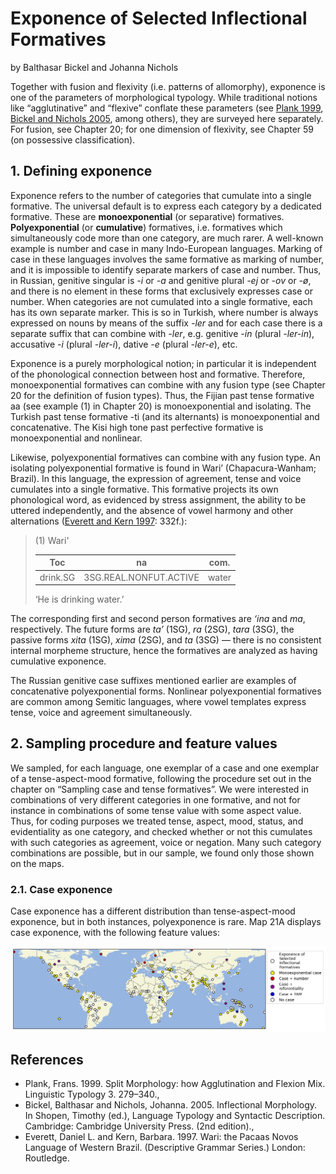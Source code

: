 # Exponence of Selected Inflectional Formatives

by Balthasar Bickel and Johanna Nichols

Together with fusion and flexivity (i.e. patterns of allomorphy), exponence is one of the parameters of morphological typology. While traditional notions like “agglutinative” and “flexive” conflate these parameters (see 
[Plank 1999](#references), 
[Bickel and Nichols 2005](#references), 
among others), they are surveyed here separately. For fusion, see Chapter 20; for one dimension of flexivity, see Chapter 59 (on possessive classification).

## 1. Defining exponence

Exponence refers to the number of categories that cumulate into a single 
formative. The universal default is to express each category by a dedicated 
formative. These are **monoexponential** (or separative) formatives. 
**Polyexponential** (or **cumulative**) formatives, i.e. formatives which 
simultaneously code more than one category, are much rarer. A well-known 
example is number and case in many Indo-European 
languages. Marking of case in these languages involves the same formative as 
marking of number, and it is impossible to identify separate markers of case 
and number. Thus, in Russian, 
genitive singular is *-i* or *-a* and genitive plural *-ej* or *-ov* or *-ø*, 
and there is no element in these forms that exclusively expresses case or 
number. When categories are not cumulated into a single formative, each has 
its own separate marker. This is so in Turkish, 
where number is always expressed on nouns by means of the suffix *-ler* and 
for each case there is a separate suffix that can combine with *-ler*, e.g. 
genitive *-in* (plural *-ler-in*), accusative *-i* (plural *-ler-i*), dative 
*-e* (plural *-ler-e*), etc.

Exponence is a purely morphological notion; in particular it is independent 
of the phonological connection between host and formative. Therefore, 
monoexponential formatives can combine with any fusion type (see Chapter 20 
for the definition of fusion types). Thus, the 
Fijian 
past tense formative aa (see example (1) in Chapter 20) is monoexponential 
and isolating. The Turkish past tense formative -ti (and its alternants) 
is monoexponential and concatenative. The 
Kisi 
high tone past perfective formative is monoexponential and nonlinear.

Likewise, polyexponential formatives can combine with any fusion type. An 
isolating polyexponential formative is found in 
Wari’ 
(Chapacura-Wanham; Brazil). In this language, the expression of agreement, 
tense and voice cumulates into a single formative. This formative projects 
its own phonological word, as evidenced by stress assignment, the ability to 
be uttered independently, and the absence of vowel harmony and other 
alternations
([Everett and Kern 1997](#references): 332f.):

> (1) Wari'
>
> | Toc | na | com. |
> | --- | --- | --- |
> | drink.SG | 3SG.REAL.NONFUT.ACTIVE | water |
>
> ‘He is drinking water.’

The corresponding first and second person formatives are *‘ina* and *ma*, 
respectively. The future forms are *ta’* (1SG), *ra* (2SG), *tara* (3SG), 
the passive forms *xita* (1SG), *xima* (2SG), and *ta* (3SG) — there is no 
consistent internal morpheme structure, hence the formatives are analyzed 
as having cumulative exponence.

The Russian genitive case suffixes mentioned earlier are examples of 
concatenative polyexponential forms. Nonlinear polyexponential formatives are 
common among Semitic languages, where vowel templates express tense, voice and 
agreement simultaneously. 


## 2. Sampling procedure and feature values

We sampled, for each language, one exemplar of a case and one exemplar of a 
tense-aspect-mood formative, following the procedure set out in the chapter 
on “Sampling case and tense formatives”. We were interested in combinations 
of very different categories in one formative, and not for instance in 
combinations of some tense value with some aspect value. Thus, for coding 
purposes we treated tense, aspect, mood, status, and evidentiality as one 
category, and checked whether or not this cumulates with such categories as 
agreement, voice or negation. Many such category combinations are possible, 
but in our sample, we found only those shown on the maps.


### 2.1. Case exponence

Case exponence has a different distribution than tense-aspect-mood exponence, 
but in both instances, polyexponence is rare. Map 21A displays case exponence, 
with the following feature values: 

![](wals21A/wals21A.jpg?parameters=21A&width=12&height=8&colormaps={"1":"ffff00","2":"dd0000","3":"990099","4":"0000dd","5":"ffffff"}&markersize=20#cldfviz.map)



## References

- Plank, Frans. 1999. Split Morphology: how Agglutination and Flexion Mix. Linguistic Typology 3. 279–340., 
- Bickel, Balthasar and Nichols, Johanna. 2005. Inflectional Morphology. In Shopen, Timothy (ed.), Language Typology and Syntactic Description. Cambridge: Cambridge University Press. (2nd edition)., 
- Everett, Daniel L. and Kern, Barbara. 1997. Wari: the Pacaas Novos Language of Western Brazil. (Descriptive Grammar Series.) London: Routledge.


